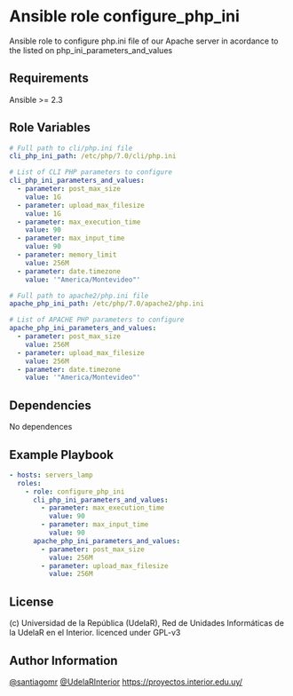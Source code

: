 Ansible role configure_php_ini
=========

Ansible role to configure php.ini file of our Apache server in acordance to the listed on php_ini_parameters_and_values

Requirements
------------

Ansible >= 2.3

Role Variables
--------------

```yaml
# Full path to cli/php.ini file
cli_php_ini_path: /etc/php/7.0/cli/php.ini

# List of CLI PHP parameters to configure
cli_php_ini_parameters_and_values:
  - parameter: post_max_size
    value: 1G
  - parameter: upload_max_filesize
    value: 1G
  - parameter: max_execution_time
    value: 90
  - parameter: max_input_time
    value: 90
  - parameter: memory_limit
    value: 256M
  - parameter: date.timezone
    value: '"America/Montevideo"'

# Full path to apache2/php.ini file
apache_php_ini_path: /etc/php/7.0/apache2/php.ini

# List of APACHE PHP parameters to configure
apache_php_ini_parameters_and_values:
  - parameter: post_max_size
    value: 256M
  - parameter: upload_max_filesize
    value: 256M
  - parameter: date.timezone
    value: '"America/Montevideo"'
```

Dependencies
------------

No dependences

Example Playbook
----------------

```yaml
- hosts: servers_lamp
  roles:
    - role: configure_php_ini
      cli_php_ini_parameters_and_values:
        - parameter: max_execution_time
          value: 90
        - parameter: max_input_time
          value: 90
      apache_php_ini_parameters_and_values:
        - parameter: post_max_size
          value: 256M
        - parameter: upload_max_filesize
          value: 256M

```

License
-------

(c) Universidad de la República (UdelaR), Red de Unidades Informáticas de la UdelaR en el Interior.
licenced under GPL-v3

Author Information
------------------

[@santiagomr](https://github.com/santiagomr)
[@UdelaRInterior](https://github.com/UdelaRInterior)
https://proyectos.interior.edu.uy/
